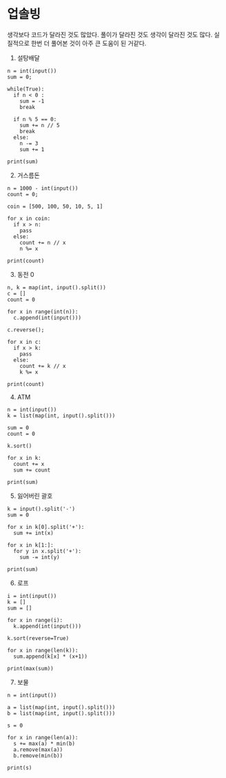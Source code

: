 # 업솔빙

생각보다 코드가 달라진 것도 많았다. 풀이가 달라진 것도 생각이 달라진 것도 많다. 실질적으로 한번 더 풀어본 것이 아주 큰 도움이 된 거같다.

1. 설탕배달

```
n = int(input())
sum = 0;

while(True):
  if n < 0 :
    sum = -1
    break

  if n % 5 == 0:
    sum += n // 5
    break
  else:
    n -= 3
    sum += 1

print(sum)
```

2. 거스름돈

```
n = 1000 - int(input())
count = 0;

coin = [500, 100, 50, 10, 5, 1]

for x in coin:
  if x > n:
    pass
  else:
    count += n // x
    n %= x

print(count)
```

3. 동전 0

```
n, k = map(int, input().split())
c = []
count = 0

for x in range(int(n)):
  c.append(int(input()))

c.reverse();

for x in c:
  if x > k:
    pass
  else:
    count += k // x
    k %= x

print(count)
```

4. ATM

```
n = int(input())
k = list(map(int, input().split()))

sum = 0
count = 0

k.sort()

for x in k:
  count += x
  sum += count

print(sum)
```

5. 잃어버린 괄호

```
k = input().split('-')
sum = 0

for x in k[0].split('+'):
  sum += int(x)

for x in k[1:]:
  for y in x.split('+'):
    sum -= int(y)

print(sum)
```

6. 로프

```
i = int(input())
k = []
sum = []

for x in range(i):
  k.append(int(input()))

k.sort(reverse=True)

for x in range(len(k)):
  sum.append(k[x] * (x+1))

print(max(sum))
```

7. 보물

```
n = int(input())

a = list(map(int, input().split()))
b = list(map(int, input().split()))

s = 0

for x in range(len(a)):
  s += max(a) * min(b)
  a.remove(max(a))
  b.remove(min(b))

print(s)
```
